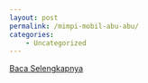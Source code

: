 ```yaml
---
layout: post
permalink: /mimpi-mobil-abu-abu/
categories:
    - Uncategorized
---
```


[Baca Selengkapnya](/06)